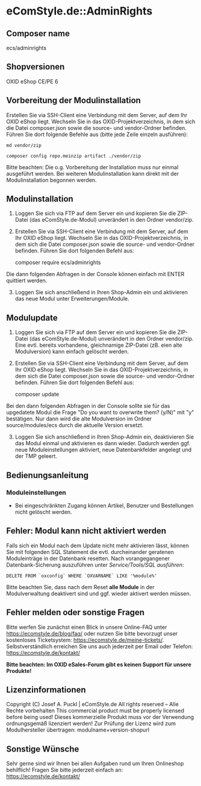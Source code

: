 eComStyle.de::AdminRights
=========================


Composer name
----------------
ecs/adminrights


Shopversionen
---------------
OXID eShop CE/PE 6


Vorbereitung der Modulinstallation
-----------------------------------

Erstellen Sie via SSH-Client eine Verbindung mit dem Server, auf dem Ihr OXID eShop liegt.
Wechseln Sie in das OXID-Projektverzeichnis, in dem sich die Datei composer.json sowie die source- und vendor-Ordner befinden.
Führen Sie dort folgende Befehle aus (bitte jede Zeile einzeln ausführen):

    md vendor/zip

    composer config repo.meinzip artifact ./vendor/zip


Bitte beachten:
Die o.g. Vorbereitung der Installation muss nur einmal ausgeführt werden.
Bei weiteren Modulinstallation kann direkt mit der Modulinstallation begonnen werden.


Modulinstallation
------------------

1. Loggen Sie sich via FTP auf dem Server ein und kopieren Sie die ZIP-Datei (das eComStyle.de-Modul) unverändert in den Ordner vendor/zip.

2. Erstellen Sie via SSH-Client eine Verbindung mit dem Server, auf dem Ihr OXID eShop liegt.
Wechseln Sie in das OXID-Projektverzeichnis, in dem sich die Datei composer.json sowie die source- und vendor-Ordner befinden.
Führen Sie dort folgenden Befehl aus:

    composer require ecs/adminrights

Die dann folgenden Abfragen in der Console können einfach mit ENTER quittiert werden.

3. Loggen Sie sich anschließend in Ihren Shop-Admin ein und aktivieren das neue Modul unter Erweiterungen/Module.



Modulupdate
------------

1. Loggen Sie sich via FTP auf dem Server ein und kopieren Sie die ZIP-Datei (das eComStyle.de-Modul) unverändert in den Ordner vendor/zip.
Eine evtl. bereits vorhandene, gleichnamige ZIP-Datei (zB. eien alte Modulversion) kann einfach gelöscht werden.

2. Erstellen Sie via SSH-Client eine Verbindung mit dem Server, auf dem Ihr OXID eShop liegt.
Wechseln Sie in das OXID-Projektverzeichnis, in dem sich die Datei composer.json sowie die source- und vendor-Ordner befinden.
Führen Sie dort folgenden Befehl aus:

    composer update

Bei den dann folgenden Abfragen in der Console sollte sie für das upgedatete Modul die Frage "Do you want to overwrite them? (y/N)" mit "y" bestätigen.
Nur dann wird die alte Modulversion im Ordner source/modules/ecs durch die aktuelle Version ersetzt.

3. Loggen Sie sich anschließend in Ihren Shop-Admin ein, deaktivieren Sie das Modul einmal und aktivieren es dann wieder.
Dadurch werden ggf. neue Moduleinstellungen aktiviert, neue Datenbankfelder angelegt und der TMP geleert.





Bedienungsanleitung
-------------------

### Moduleinstellungen ###
* Bei eingeschränkten Zugang können Artikel, Benutzer und Bestellungen nicht gelöscht werden.



Fehler: Modul kann nicht aktiviert werden
-----------------------------------------
Falls sich ein Modul nach dem Update nicht mehr aktivieren lässt, können Sie mit folgenden SQL Statement die evtl. durcheinander geratenen Moduleinträge in der Datenbank resetten.
Nach vorangegangener Datenbank-Sicherung auszuführen unter *Service/Tools/SQL ausführen*:

    DELETE FROM `oxconfig` WHERE `OXVARNAME` LIKE '%module%'

Bitte beachten Sie, dass nach dem Reset **alle Module** in der Modulverwaltung deaktivert sind und ggf. wieder aktivert werden müssen.


Fehler melden oder sonstige Fragen
----------------------------------
Bitte werfen Sie zunächst einen Blick in unsere Online-FAQ unter <https://ecomstyle.de/blog/faq/> oder nutzen Sie bitte bevorzugt unser kostenloses Ticketsystem: <https://ecomstyle.de/meine-tickets/>.
Selbstverständlich erreichen Sie uns auch jederzeit per Email oder Telefon: <https://ecomstyle.de/kontakt/>

**Bitte beachten: Im OXID eSales-Forum gibt es keinen Support für unsere Produkte!**


Lizenzinformationen
-------------------
Copyright (C) Josef A. Puckl | eComStyle.de
All rights reserved – Alle Rechte vorbehalten
This commercial product must be properly licensed before being used!
Dieses kommerzielle Produkt muss vor der Verwendung ordnungsgemäß lizenziert werden!
Zur Prüfung der Lizenz wird zum Modulhersteller übertragen: modulname+version-shopurl


Sonstige Wünsche
----------------
Sehr gerne sind wir Ihnen bei allen Aufgaben rund um Ihren Onlineshop behilflich!
Fragen Sie bitte jederzeit einfach an: <https://ecomstyle.de/kontakt/>